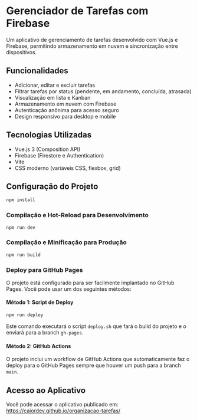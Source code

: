 # Gerenciador de Tarefas com Firebase

Um aplicativo de gerenciamento de tarefas desenvolvido com Vue.js e Firebase, permitindo armazenamento em nuvem e sincronização entre dispositivos.

## Funcionalidades

- Adicionar, editar e excluir tarefas
- Filtrar tarefas por status (pendente, em andamento, concluída, atrasada)
- Visualização em lista e Kanban
- Armazenamento em nuvem com Firebase
- Autenticação anônima para acesso seguro
- Design responsivo para desktop e mobile

## Tecnologias Utilizadas

- Vue.js 3 (Composition API)
- Firebase (Firestore e Authentication)
- Vite
- CSS moderno (variáveis CSS, flexbox, grid)

## Configuração do Projeto

```sh
npm install
```

### Compilação e Hot-Reload para Desenvolvimento

```sh
npm run dev
```

### Compilação e Minificação para Produção

```sh
npm run build
```

### Deploy para GitHub Pages

O projeto está configurado para ser facilmente implantado no GitHub Pages. Você pode usar um dos seguintes métodos:

#### Método 1: Script de Deploy

```sh
npm run deploy
```

Este comando executará o script `deploy.sh` que fará o build do projeto e o enviará para a branch `gh-pages`.

#### Método 2: GitHub Actions

O projeto inclui um workflow de GitHub Actions que automaticamente faz o deploy para o GitHub Pages sempre que houver um push para a branch `main`.

## Acesso ao Aplicativo

Você pode acessar o aplicativo publicado em: https://caiordev.github.io/organizacao-tarefas/
